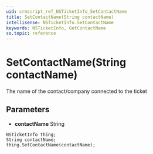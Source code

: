 ```yaml
---
uid: crmscript_ref_NSTicketInfo_SetContactName
title: SetContactName(String contactName)
intellisense: NSTicketInfo.SetContactName
keywords: NSTicketInfo, GetContactName
so.topic: reference
---
```


# SetContactName(String contactName)

The name of the contact/company connected to the ticket

## Parameters

* **contactName** String

```crmscript
NSTicketInfo thing;
String contactName;
thing.SetContactName(contactName);
```

